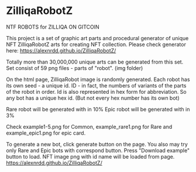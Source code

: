 # ZilliqaRobotZ
NTF ROBOTS for ZILLIQA ON GITCOIN

This project is a set of graphic art parts and procedural generator of unique NFT ZilliqaRobotZ arts for creating NFT collection.
Please check generator here:
https://alexnrdd.github.io/ZilliqaRobotZ/

Totally more than 30,000,000 unique arts can be generated from this set.
Set consist of 59 png files - parts of "robot". (img folder)

On the html page, ZilliqaRobot image is randomly generated. Each robot has its own seed - a unique id. 
ID - in fact, the numbers of variants of the parts of the robot in order.
Id is also represented in hex form for abbreviation.
So any bot has a unique hex id. (But not every hex number has its own bot)

Rare robot will be generated with in 10%
Epic robot will be generated with in 3%

Check example1-5.png for Common, example_rare1.png for Rare and example_epic1.png for epic card.

To generate a new bot, click generate button on the page.
You also may try only Rare and Epic bots with correspond button.
Press "Download example" button to load. NFT image png with id name will be loaded from page.
https://alexnrdd.github.io/ZilliqaRobotZ/
